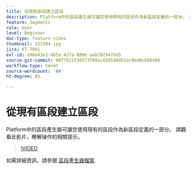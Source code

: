 ```yaml
---
title: 從現有區段建立區段
description: Platform中的區段產生器可讓您使用現有的區段作為新區段定義的一部分。 請觀看此影片，瞭解操作的相關提示。
feature: Segments
role: User
level: Beginner
doc-type: feature video
thumbnail: 333304.jpg
jira: KT-7891
exl-id: a98e43e1-4b5e-42fa-8806-aab702947da5
source-git-commit: 90f7621536573f60ac6585404b1ac0e49cb08496
workflow-type: tm+mt
source-wordcount: '84'
ht-degree: 8%

---
```


# 從現有區段建立區段

Platform中的區段產生器可讓您使用現有的區段作為新區段定義的一部分。 請觀看此影片，瞭解操作的相關提示。

>[!VIDEO](https://video.tv.adobe.com/v/333304/?quality=12&learn=on)

如需詳細資訊，請參閱 [區段產生器檔案](https://experienceleague.adobe.com/docs/experience-platform/segmentation/ui/segment-builder.html).